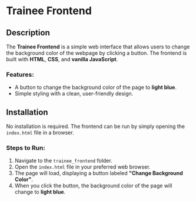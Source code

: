 # Trainee Frontend

## Description

The **Trainee Frontend** is a simple web interface that allows users to change the background color of the webpage by clicking a button. The frontend is built with **HTML**, **CSS**, and **vanilla JavaScript**.

### Features:
- A button to change the background color of the page to **light blue**.
- Simple styling with a clean, user-friendly design.

## Installation

No installation is required. The frontend can be run by simply opening the `index.html` file in a browser.

### Steps to Run:

1. Navigate to the `trainee_frontend` folder.
2. Open the `index.html` file in your preferred web browser.
3. The page will load, displaying a button labeled **"Change Background Color"**.
4. When you click the button, the background color of the page will change to **light blue**.

